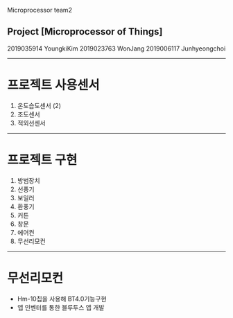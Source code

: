Microprocessor team2

## Project [Microprocessor of Things]

2019035914 YoungkiKim 2019023763 WonJang 2019006117 Junhyeongchoi

---
# 프로젝트 사용센서
1. 온도습도센서 (2)
2. 조도센서
3. 적외선센서
---
# 프로젝트 구현
1. 방범장치
2. 선풍기
3. 보일러
4. 환풍기
5. 커튼
6. 창문
7. 에어컨
8. 무선리모컨
---
# 무선리모컨
* Hm-10칩을 사용해 BT4.0기능구현
* 앱 인벤터를 통한 블루투스 앱 개발
